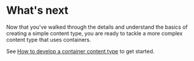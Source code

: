 # What's next

Now that you've walked through the details and understand the basics of creating a simple content type, you are ready to tackle a more complex content type that uses containers. 

See [How to develop a container content type](../how-to/how-to-develop-container-content-type.md) to get started.
